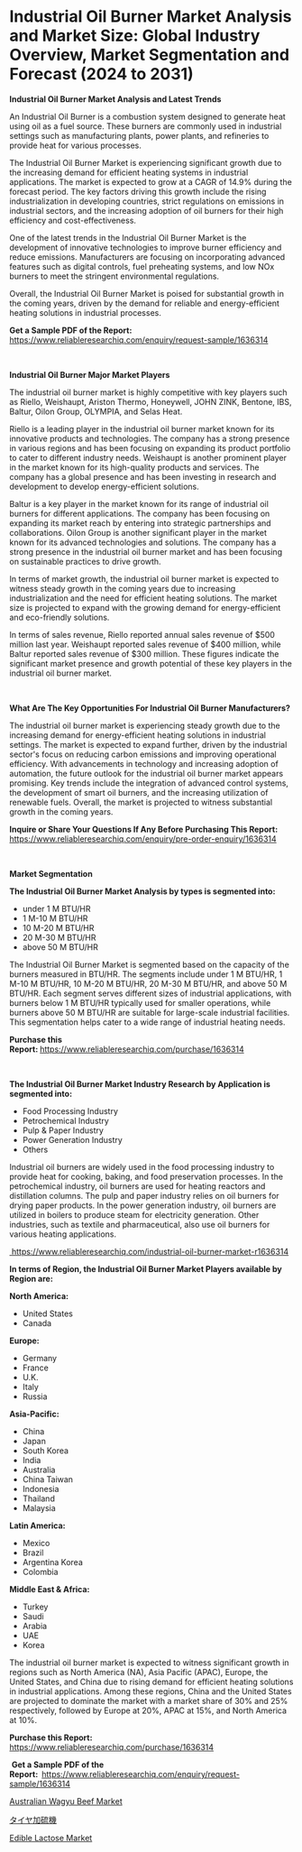 <p><h1>Industrial Oil Burner Market Analysis and Market Size: Global Industry Overview, Market Segmentation and Forecast (2024 to 2031)</h1></p><p><strong>Industrial Oil Burner Market Analysis and Latest Trends</strong></p>
<p><p>An Industrial Oil Burner is a combustion system designed to generate heat using oil as a fuel source. These burners are commonly used in industrial settings such as manufacturing plants, power plants, and refineries to provide heat for various processes.</p><p>The Industrial Oil Burner Market is experiencing significant growth due to the increasing demand for efficient heating systems in industrial applications. The market is expected to grow at a CAGR of 14.9% during the forecast period. The key factors driving this growth include the rising industrialization in developing countries, strict regulations on emissions in industrial sectors, and the increasing adoption of oil burners for their high efficiency and cost-effectiveness.</p><p>One of the latest trends in the Industrial Oil Burner Market is the development of innovative technologies to improve burner efficiency and reduce emissions. Manufacturers are focusing on incorporating advanced features such as digital controls, fuel preheating systems, and low NOx burners to meet the stringent environmental regulations.</p><p>Overall, the Industrial Oil Burner Market is poised for substantial growth in the coming years, driven by the demand for reliable and energy-efficient heating solutions in industrial processes.</p></p>
<p><strong>Get a Sample PDF of the Report:&nbsp;</strong> <a href="https://www.reliableresearchiq.com/enquiry/request-sample/1636314">https://www.reliableresearchiq.com/enquiry/request-sample/1636314</a></p>
<p>&nbsp;</p>
<p><strong>Industrial Oil Burner Major Market Players</strong></p>
<p><p>The industrial oil burner market is highly competitive with key players such as Riello, Weishaupt, Ariston Thermo, Honeywell, JOHN ZINK, Bentone, IBS, Baltur, Oilon Group, OLYMPIA, and Selas Heat. </p><p>Riello is a leading player in the industrial oil burner market known for its innovative products and technologies. The company has a strong presence in various regions and has been focusing on expanding its product portfolio to cater to different industry needs. Weishaupt is another prominent player in the market known for its high-quality products and services. The company has a global presence and has been investing in research and development to develop energy-efficient solutions.</p><p>Baltur is a key player in the market known for its range of industrial oil burners for different applications. The company has been focusing on expanding its market reach by entering into strategic partnerships and collaborations. Oilon Group is another significant player in the market known for its advanced technologies and solutions. The company has a strong presence in the industrial oil burner market and has been focusing on sustainable practices to drive growth.</p><p>In terms of market growth, the industrial oil burner market is expected to witness steady growth in the coming years due to increasing industrialization and the need for efficient heating solutions. The market size is projected to expand with the growing demand for energy-efficient and eco-friendly solutions.</p><p>In terms of sales revenue, Riello reported annual sales revenue of $500 million last year. Weishaupt reported sales revenue of $400 million, while Baltur reported sales revenue of $300 million. These figures indicate the significant market presence and growth potential of these key players in the industrial oil burner market.</p></p>
<p>&nbsp;</p>
<p><strong>What Are The Key Opportunities For Industrial Oil Burner Manufacturers?</strong></p>
<p><p>The industrial oil burner market is experiencing steady growth due to the increasing demand for energy-efficient heating solutions in industrial settings. The market is expected to expand further, driven by the industrial sector's focus on reducing carbon emissions and improving operational efficiency. With advancements in technology and increasing adoption of automation, the future outlook for the industrial oil burner market appears promising. Key trends include the integration of advanced control systems, the development of smart oil burners, and the increasing utilization of renewable fuels. Overall, the market is projected to witness substantial growth in the coming years.</p></p>
<p><strong>Inquire or Share Your Questions If Any Before Purchasing This Report:</strong> <a href="https://www.reliableresearchiq.com/enquiry/pre-order-enquiry/1636314">https://www.reliableresearchiq.com/enquiry/pre-order-enquiry/1636314</a></p>
<p>&nbsp;</p>
<p><strong>Market Segmentation</strong></p>
<p><strong>The Industrial Oil Burner Market Analysis by types is segmented into:</strong></p>
<p><ul><li>under 1 M BTU/HR</li><li>1 M-10 M BTU/HR</li><li>10 M-20 M BTU/HR</li><li>20 M-30 M BTU/HR</li><li>above 50 M BTU/HR</li></ul></p>
<p><p>The Industrial Oil Burner Market is segmented based on the capacity of the burners measured in BTU/HR. The segments include under 1 M BTU/HR, 1 M-10 M BTU/HR, 10 M-20 M BTU/HR, 20 M-30 M BTU/HR, and above 50 M BTU/HR. Each segment serves different sizes of industrial applications, with burners below 1 M BTU/HR typically used for smaller operations, while burners above 50 M BTU/HR are suitable for large-scale industrial facilities. This segmentation helps cater to a wide range of industrial heating needs.</p></p>
<p><strong>Purchase this Report:&nbsp;</strong><a href="https://www.reliableresearchiq.com/purchase/1636314">https://www.reliableresearchiq.com/purchase/1636314</a></p>
<p>&nbsp;</p>
<p><strong>The Industrial Oil Burner Market Industry Research by Application is segmented into:</strong></p>
<p><ul><li>Food Processing Industry</li><li>Petrochemical Industry</li><li>Pulp & Paper Industry</li><li>Power Generation Industry</li><li>Others</li></ul></p>
<p><p>Industrial oil burners are widely used in the food processing industry to provide heat for cooking, baking, and food preservation processes. In the petrochemical industry, oil burners are used for heating reactors and distillation columns. The pulp and paper industry relies on oil burners for drying paper products. In the power generation industry, oil burners are utilized in boilers to produce steam for electricity generation. Other industries, such as textile and pharmaceutical, also use oil burners for various heating applications.</p></p>
<p><a href="https://www.reliableresearchiq.com/industrial-oil-burner-market-r1636314">&nbsp;https://www.reliableresearchiq.com/industrial-oil-burner-market-r1636314</a></p>
<p><strong>In terms of Region, the Industrial Oil Burner Market Players available by Region are:</strong></p>
<p>
    <p> <strong> North America: </strong>
        <ul>
            <li>United States</li>
            <li>Canada</li>
        </ul>
        </p> 
    <p> <strong> Europe: </strong>
        <ul>
            <li>Germany</li>
            <li>France</li>
            <li>U.K.</li>
            <li>Italy</li>
            <li>Russia</li>
        </ul>
        </p> 
    <p> <strong> Asia-Pacific: </strong>
        <ul>
            <li>China</li>
            <li>Japan</li>
            <li>South Korea</li>
            <li>India</li>
            <li>Australia</li>
            <li>China Taiwan</li>
            <li>Indonesia</li>
            <li>Thailand</li>
            <li>Malaysia</li>
        </ul>
        </p> 
    <p> <strong> Latin America: </strong>
        <ul>
            <li>Mexico</li>
            <li>Brazil</li>
            <li>Argentina Korea</li>
            <li>Colombia</li>
        </ul>
        </p> 
    <p> <strong> Middle East & Africa: </strong>
        <ul>
            <li>Turkey</li>
            <li>Saudi</li>
            <li>Arabia</li>
            <li>UAE</li>
            <li>Korea</li>
        </ul>
    </p>
    </p>
<p><p>The industrial oil burner market is expected to witness significant growth in regions such as North America (NA), Asia Pacific (APAC), Europe, the United States, and China due to rising demand for efficient heating solutions in industrial applications. Among these regions, China and the United States are projected to dominate the market with a market share of 30% and 25% respectively, followed by Europe at 20%, APAC at 15%, and North America at 10%.</p></p>
<p><strong>Purchase this Report: </strong><a href="https://www.reliableresearchiq.com/purchase/1636314">https://www.reliableresearchiq.com/purchase/1636314</a></p>
<p>&nbsp;<strong>Get a Sample PDF of the Report:&nbsp;&nbsp;</strong><a href="https://www.reliableresearchiq.com/enquiry/request-sample/1636314">https://www.reliableresearchiq.com/enquiry/request-sample/1636314</a></p>
<p><strong></strong></p>
<p><p><a href="https://medium.com/@earlecmcneil/global-australian-wagyu-beef-market-by-product-type-by-application-by-region-and-companies-4a60aa59adb9">Australian Wagyu Beef Market</a></p><p><a href="https://github.com/mohamedbakry57/Market-Research-Report-List-5/blob/main/651683034522.md">タイヤ加硫機</a></p><p><a href="https://medium.com/@haangelat16/global-edible-lactose-market-analysis-trends-forecasts-and-growth-opportunities-2024-2031-in-05991537edb1">Edible Lactose Market</a></p></p>